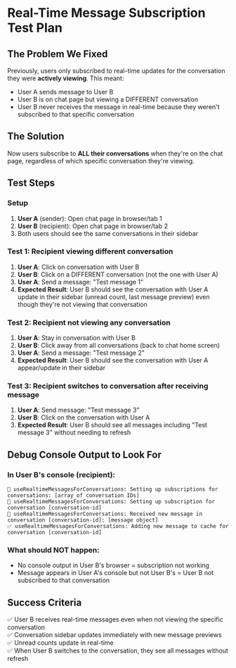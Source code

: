 # Real-Time Message Subscription Test Plan

## The Problem We Fixed

Previously, users only subscribed to real-time updates for the conversation they were **actively viewing**. This meant:

- User A sends message to User B
- User B is on chat page but viewing a DIFFERENT conversation
- User B never receives the message in real-time because they weren't subscribed to that specific conversation

## The Solution

Now users subscribe to **ALL their conversations** when they're on the chat page, regardless of which specific conversation they're viewing.

## Test Steps

### Setup

1. **User A** (sender): Open chat page in browser/tab 1
2. **User B** (recipient): Open chat page in browser/tab 2
3. Both users should see the same conversations in their sidebar

### Test 1: Recipient viewing different conversation

1. **User A**: Click on conversation with User B
2. **User B**: Click on a DIFFERENT conversation (not the one with User A)
3. **User A**: Send a message: "Test message 1"
4. **Expected Result**: User B should see the conversation with User A update in their sidebar (unread count, last message preview) even though they're not viewing that conversation

### Test 2: Recipient not viewing any conversation

1. **User A**: Stay in conversation with User B
2. **User B**: Click away from all conversations (back to chat home screen)
3. **User A**: Send a message: "Test message 2"
4. **Expected Result**: User B should see the conversation with User A appear/update in their sidebar

### Test 3: Recipient switches to conversation after receiving message

1. **User A**: Send message: "Test message 3"
2. **User B**: Click on the conversation with User A
3. **Expected Result**: User B should see all messages including "Test message 3" without needing to refresh

## Debug Console Output to Look For

### In User B's console (recipient):

```
🔌 useRealtimeMessagesForConversations: Setting up subscriptions for conversations: [array of conversation IDs]
📡 useRealtimeMessagesForConversations: Setting up subscription for conversation [conversation-id]
📨 useRealtimeMessagesForConversations: Received new message in conversation [conversation-id]: [message object]
✅ useRealtimeMessagesForConversations: Adding new message to cache for conversation [conversation-id]
```

### What should NOT happen:

- No console output in User B's browser = subscription not working
- Message appears in User A's console but not User B's = User B not subscribed to that conversation

## Success Criteria

✅ User B receives real-time messages even when not viewing the specific conversation  
✅ Conversation sidebar updates immediately with new message previews  
✅ Unread counts update in real-time  
✅ When User B switches to the conversation, they see all messages without refresh

